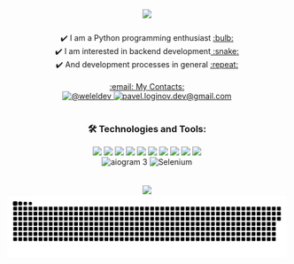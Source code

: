 <h1 align="center">
    <img src="https://readme-typing-svg.herokuapp.com/?font=Righteous&size=35&center=true&vCenter=true&width=500&height=70&duration=4000&lines=Hi+There!+👋😎💻;" />
</h1>   

<div align="center">
    <div> ✔️ I am a Python programming enthusiast <a href="https://www.google.com" target="_blank"> :bulb:<a/><div/>
    <div> ✔️ I am interested in backend development<a href="https://www.python.org" target="_blank"> :snake:<a/></div> 
    <div> ✔️ And development processes in general <a href="https://www.python.org" target="_blank"> :repeat:</div>
<div/>

<br>

<div align="center">
    <div align="center">:email: My Contacts:<div/>
  <a href="https://t.me/a3333333">
    <img src="https://img.shields.io/badge/@aaaaa-2CA5E0?style=flat&logo=telegram&logoColor=white" alt="@weleldev" />
  </a>
  <a href="mailto:fdgdfgdgdgv@gmail.com">
      <img src="https://img.shields.io/badge/a3333333v@gmail.com-%2314354c.svg?style=flat&logo=gmail&logoColor=red" alt="pavel.loginov.dev@gmail.com" />
  </a>
</div>

<br>

<h3 align="center">🛠 Technologies and Tools:</h3>
<div>
    <img src="https://cdn.jsdelivr.net/gh/devicons/devicon@latest/icons/python/python-original-wordmark.svg" height=70/>
    <img src="https://cdn.jsdelivr.net/gh/devicons/devicon@latest/icons/django/django-plain-wordmark.svg" height=70/>
    <img src="https://cdn.jsdelivr.net/gh/devicons/devicon@latest/icons/docker/docker-original-wordmark.svg" height=70/>
    <img src="https://cdn.jsdelivr.net/gh/devicons/devicon@latest/icons/postgresql/postgresql-plain-wordmark.svg" height=70/>
    <img src="https://cdn.jsdelivr.net/gh/devicons/devicon@latest/icons/html5/html5-plain-wordmark.svg" height=70/>
    <img src="https://cdn.jsdelivr.net/gh/devicons/devicon@latest/icons/css3/css3-plain-wordmark.svg" height=70/>
    <img src="https://cdn.jsdelivr.net/gh/devicons/devicon@latest/icons/sass/sass-original.svg" height=70/>
    <img src="https://cdn.jsdelivr.net/gh/devicons/devicon@latest/icons/bootstrap/bootstrap-original-wordmark.svg" height=70/>
    <img src="https://cdn.jsdelivr.net/gh/devicons/devicon@latest/icons/git/git-plain-wordmark.svg" height=70/>
    <img src="https://cdn.jsdelivr.net/gh/devicons/devicon@latest/icons/linux/linux-original.svg" height=70/>
</div>
<img src="https://img.shields.io/badge/aiogram 3-%2300ADD8.svg?style=flat&logo=telegram&logoColor=white" alt="aiogram 3"/> 
<img src="https://img.shields.io/badge/Selenium-%23009639.svg?style=flat&logo=selenium&logoColor=white" alt="Selenium"/>
<br><br><br>

<div align="center">
    <a href="https://www.codewars.com/users/imper-dom"><img src="https://www.codewars.com/users/imper-dom/badges/micro"/></a>
<div/>
    
<div align="center">
 <img width="600" src="src/contribution_snake.svg" alt="contribution_snake"/>
<div/>
